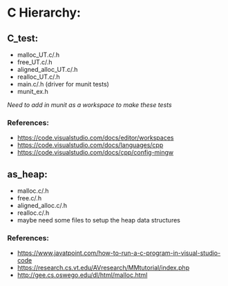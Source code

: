 # C Hierarchy:
## C_test:
- malloc_UT.c/.h
- free_UT.c/.h
- aligned_alloc_UT.c/.h
- realloc_UT.c/.h
- main.c/.h (driver for munit tests)
- munit_ex.h

*Need to add in munit as a workspace to make these tests*

### References:
- https://code.visualstudio.com/docs/editor/workspaces
- https://code.visualstudio.com/docs/languages/cpp
- https://code.visualstudio.com/docs/cpp/config-mingw


## as_heap:
- malloc.c/.h
- free.c/.h
- aligned_alloc.c/.h
- realloc.c/.h
- maybe need some files to setup the heap data structures

### References:
- https://www.javatpoint.com/how-to-run-a-c-program-in-visual-studio-code
- https://research.cs.vt.edu/AVresearch/MMtutorial/index.php
- http://gee.cs.oswego.edu/dl/html/malloc.html